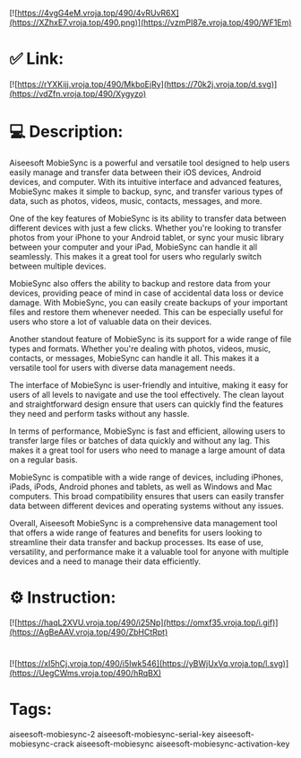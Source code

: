 [![https://4vgG4eM.vroja.top/490/4vRUvR6X](https://XZhxE7.vroja.top/490.png)](https://vzmPI87e.vroja.top/490/WF1Em)
# ✅ Link:
[![https://rYXKijj.vroja.top/490/MkboEjRy](https://70k2j.vroja.top/d.svg)](https://vdZfn.vroja.top/490/Xygyzo)
# 💻 Description:
Aiseesoft MobieSync is a powerful and versatile tool designed to help users easily manage and transfer data between their iOS devices, Android devices, and computer. With its intuitive interface and advanced features, MobieSync makes it simple to backup, sync, and transfer various types of data, such as photos, videos, music, contacts, messages, and more.

One of the key features of MobieSync is its ability to transfer data between different devices with just a few clicks. Whether you're looking to transfer photos from your iPhone to your Android tablet, or sync your music library between your computer and your iPad, MobieSync can handle it all seamlessly. This makes it a great tool for users who regularly switch between multiple devices.

MobieSync also offers the ability to backup and restore data from your devices, providing peace of mind in case of accidental data loss or device damage. With MobieSync, you can easily create backups of your important files and restore them whenever needed. This can be especially useful for users who store a lot of valuable data on their devices.

Another standout feature of MobieSync is its support for a wide range of file types and formats. Whether you're dealing with photos, videos, music, contacts, or messages, MobieSync can handle it all. This makes it a versatile tool for users with diverse data management needs.

The interface of MobieSync is user-friendly and intuitive, making it easy for users of all levels to navigate and use the tool effectively. The clean layout and straightforward design ensure that users can quickly find the features they need and perform tasks without any hassle.

In terms of performance, MobieSync is fast and efficient, allowing users to transfer large files or batches of data quickly and without any lag. This makes it a great tool for users who need to manage a large amount of data on a regular basis.

MobieSync is compatible with a wide range of devices, including iPhones, iPads, iPods, Android phones and tablets, as well as Windows and Mac computers. This broad compatibility ensures that users can easily transfer data between different devices and operating systems without any issues.

Overall, Aiseesoft MobieSync is a comprehensive data management tool that offers a wide range of features and benefits for users looking to streamline their data transfer and backup processes. Its ease of use, versatility, and performance make it a valuable tool for anyone with multiple devices and a need to manage their data efficiently.

# ⚙️ Instruction:
[![https://haqL2XVU.vroja.top/490/i25Np](https://omxf35.vroja.top/i.gif)](https://AgBeAAV.vroja.top/490/ZbHCtRpt)
#
[![https://xI5hCj.vroja.top/490/i5Iwk546](https://yBWjUxVq.vroja.top/l.svg)](https://UegCWms.vroja.top/490/hRqBX)
# Tags:
aiseesoft-mobiesync-2 aiseesoft-mobiesync-serial-key aiseesoft-mobiesync-crack aiseesoft-mobiesync aiseesoft-mobiesync-activation-key





